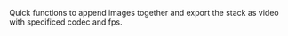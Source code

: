 Quick functions to append images together and export the stack as video with specificed codec and fps.

